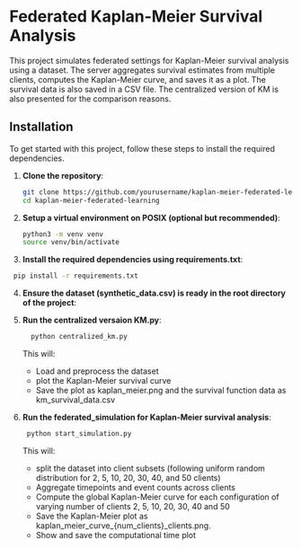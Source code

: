 #  Federated Kaplan-Meier Survival Analysis 

This project simulates federated settings for Kaplan-Meier survival analysis using a dataset. 
The server aggregates survival estimates from multiple clients, computes the Kaplan-Meier curve, 
and saves it as a plot. The survival data is also saved in a CSV file.
The centralized version of KM is also presented for the comparison reasons. 

## Installation

To get started with this project, follow these steps to install the required dependencies.

1. **Clone the repository**:

   ```bash
   git clone https://github.com/yourusername/kaplan-meier-federated-learning.git
   cd kaplan-meier-federated-learning 
2. **Setup a virtual environment on POSIX (optional but recommended)**:

   ```bash
   python3 -m venv venv
   source venv/bin/activate

3. **Install the required dependencies using requirements.txt**:
   
  ```bash
   pip install -r requirements.txt
```

4. **Ensure the dataset (synthetic_data.csv) is ready in the root directory of the project**: 

5. **Run the centralized versaion KM.py**:
   ```bash
     python centralized_km.py
   ```
   This will:
   - Load and preprocess the dataset
   - plot the Kaplan-Meier survival curve
   - Save the plot as kaplan_meier.png and the survival function data as km_survival_data.csv
  
6. **Run the federated_simulation for Kaplan-Meier survival analysis**:
    ```bash
     python start_simulation.py
   ```
    This will:
   - split the dataset into client subsets (following uniform random distribution for 2, 5, 10, 20, 30, 40, and 50 clients)
   - Aggregate timepoints and event counts across clients
   - Compute the global Kaplan-Meier curve for each configuration of varying number of clients 2, 5, 10, 20, 30, 40 and 50
   - Save the Kaplan-Meier plot as kaplan_meier_curve_{num_clients}_clients.png.
   - Show and save the computational time plot

     
